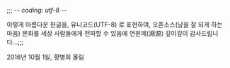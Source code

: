 ;;; -*- coding: utf-8 -*-

이렇게 아름다운 한글을,
유니코드(UTF-8) 로 표현하여,
오픈소스(남을 잘 되게 하는 마음) 문화를 
세상 사람들에게 전파할 수 있음에
연원께(淵源) 깊이깊이 감사드립니다...;;;

2016년 10월 1일, 
황병희 올림

